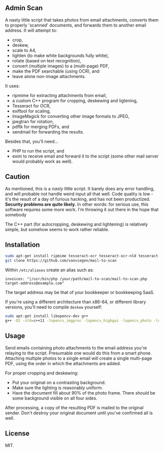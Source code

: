 ## Admin Scan

A nasty little script that takes photos from email attachments, converts them to properly 'scanned' documents, and forwards them to another email address. It will attempt to:
- crop,
- deskew,
- scale to A4,
- lighten (to make white backgrounds fully white),
- rotate (based on text recognition),
- convert (multiple images) to a (multi-page) PDF,
- make the PDF searchable (using OCR), and
- leave alone non-image attachments.

It uses:
- ripmime for extracting attachments from email,
- a custom C++ program for cropping, deskewing and ligtening,
- Tesseract for OCR,
- exiftool for scaling,
- ImageMagick for converting other image formats to JPEG,
- jpegtran for rotation,
- pdftk for merging PDFs, and
- sendmail for forwarding the results.

Besides that, you'll need...
- PHP to run the script, and
- exim to receive email and forward it to the script (some other mail server would probably work as well).


## Caution

As mentioned, this is a *nasty* little script. It barely does any error handling, and will probable not handle weird input all that well. Code quality is low - it's the result of a day of furious hacking, and has not been productized. **Security problems are quite likely.**  In other words: for serious use, this software requires some more work. I'm throwing it out there in the hope that somebody 

The C++ part (for autocropping, deskewing and lightening) is relatively simple, but somehow seems to work rather reliable.


## Installation

```sh
sudo apt-get install ripmime tesseract-ocr tesseract-ocr-nld tesseract-ocr-eng exiftool pdftk libopencv-imgproc2.4v5 libopencv-core2.4v5 libopencv-highgui2.4-deb0
git clone https://github.com/vanviegen/mail-to-scan
```

Within `/etc/aliases` create an alias such as:

```
invoices: "|/usr/bin/php /your/path/mail-to-scan/mail-to-scan.php target-address@example.com"
```

The target address may be that of your bookkeeper or bookkeeping SaaS.

If you're using a different architecture than x86-64, or different library versions, you'll need to compile `deskew` yourself:

```sh
sudo apt-get install libopencv-dev g++
g++ -O2 -std=c++11 -lopencv_imgproc -lopencv_highgui -lopencv_photo -lopencv_core -o deskew deskew.cpp
```


## Usage

Send emails containing photo attachments to the email address you're relaying to the script. Presumable one would do this from a smart phone. Attaching multiple photos to a single email will create a single multi-page PDF, using the order in which the attachments are added.

For proper cropping and deskewing:
- Put your original on a contrasting background.
- Make sure the lighting is reasonably uniform.
- Have the document fill about 90% of the photo frame. There *should* be some background visible on all four sides.

After processing, a copy of the resulting PDF is mailed to the original sender. Don't destroy your original document until you've confirmed all is well.


## License

MIT.

